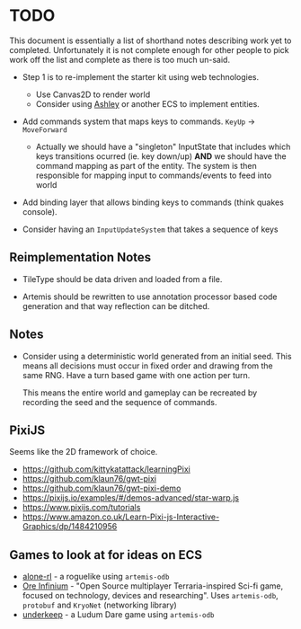 # TODO

This document is essentially a list of shorthand notes describing work yet to completed.
Unfortunately it is not complete enough for other people to pick work off the list and
complete as there is too much un-said.

* Step 1 is to re-implement the starter kit using web technologies.
    - Use Canvas2D to render world
    - Consider using [Ashley](https://github.com/libgdx/ashley) or another ECS to implement entities.

* Add commands system that maps keys to commands. `KeyUp` -> `MoveForward`
  - Actually we should have a "singleton" InputState that includes which keys transitions ocurred (ie. key down/up)
    **AND** we should have the command mapping as part of the entity. The system is then responsible for mapping input
    to commands/events to feed into world

* Add binding layer that allows binding keys to commands (think quakes console).

* Consider having an `InputUpdateSystem` that takes a sequence of keys

## Reimplementation Notes

* TileType should be data driven and loaded from a file.

* Artemis should be rewritten to use annotation processor based code generation and that way reflection
  can be ditched.

## Notes

* Consider using a deterministic world generated from an initial seed. This means all decisions must occur
  in fixed order and drawing from the same RNG. Have a turn based game with one action per turn.

  This means the entire world and gameplay can be recreated by recording the seed and the sequence of
  commands.

## PixiJS

Seems like the 2D framework of choice.
- https://github.com/kittykatattack/learningPixi
- https://github.com/klaun76/gwt-pixi
- https://github.com/klaun76/gwt-pixi-demo
- https://pixijs.io/examples/#/demos-advanced/star-warp.js
- https://www.pixijs.com/tutorials
- https://www.amazon.co.uk/Learn-Pixi-js-Interactive-Graphics/dp/1484210956

## Games to look at for ideas on ECS

* [alone-rl](https://github.com/fabio-t/alone-rl.git) - a roguelike using `artemis-odb`
* [Ore Infinium](https://github.com/sreich/ore-infinium) - "Open Source multiplayer Terraria-inspired Sci-fi game, focused on technology, devices and researching". Uses `artemis-odb`, `protobuf` and `KryoNet` (networking library)
* [underkeep](https://github.com/DaanVanYperen/odb-underkeep) - a Ludum Dare game using `artemis-odb`
